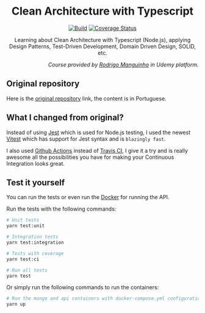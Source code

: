 <h1 align="center">Clean Architecture with Typescript</h1>

<div align="center">
  <a href='https://github.com/deepzS2/clean-architecture-ts/actions/workflows/node.js.yml'><img src='https://github.com/deepzS2/clean-architecture-ts/actions/workflows/node.js.yml/badge.svg' alt='Build' /></a>
  <a href='https://coveralls.io/github/deepzS2/clean-archictecture-ts?branch=main'><img src='https://coveralls.io/repos/github/deepzS2/clean-archictecture-ts/badge.svg?branch=main' alt='Coverage Status' /></a>
</div>

<p align="center">Learning about Clean Architecture with Typescript (Node.js), applying Design Patterns, Test-Driven Development, Domain Driven Design, SOLID, etc.</p>

<p align="right">
  <em>Course provided by <a href="https://github.com/rmanguinho">Rodrigo Manguinho</a> in Udemy platform.</em>
</p>

## Original repository

Here is the [original repository](https://github.com/rmanguinho/clean-ts-api) link, the content is in Portuguese.

## What I changed from original?

Instead of using [Jest](https://jestjs.io/pt-BR/) which is used for Node.js testing, I used the newest [Vitest](https://vitest.dev) which has support for Jest syntax and is `blazingly fast`.

I also used [Github Actions](https://github.com/features/actions) instead of [Travis CI](https://www.travis-ci.com), I give it a try and is really awesome all the possibilities you have for making your Continuous Integration looks great.

## Test it yourself

You can run the tests or even run the [Docker](https://www.docker.com) for running the API.

Run the tests with the following commands:

```bash
# Unit tests
yarn test:unit

# Integration tests
yarn test:integration

# Tests with coverage
yarn test:ci

# Run all tests
yarn test
```

Or simply run the following commands to run the containers:

```bash
# Run the mongo and api containers with docker-compose.yml configuration
yarn up
```
